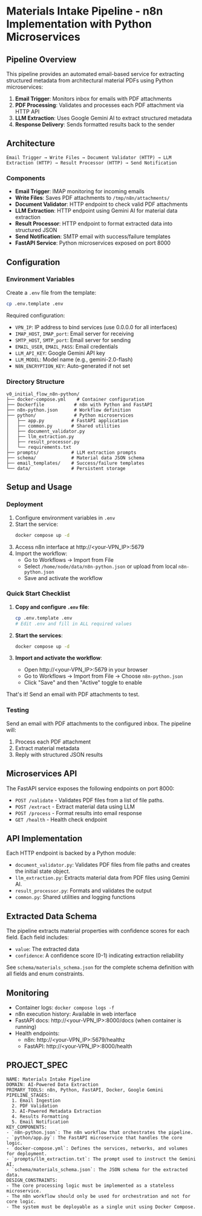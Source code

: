 # Materials Intake Pipeline - n8n Implementation with Python Microservices

## Pipeline Overview

This pipeline provides an automated email-based service for extracting structured metadata from architectural material PDFs using Python microservices:

1. **Email Trigger**: Monitors inbox for emails with PDF attachments
2. **PDF Processing**: Validates and processes each PDF attachment via HTTP API
3. **LLM Extraction**: Uses Google Gemini AI to extract structured metadata
4. **Response Delivery**: Sends formatted results back to the sender

## Architecture

```
Email Trigger → Write Files → Document Validator (HTTP) → LLM Extraction (HTTP) → Result Processor (HTTP) → Send Notification
```

### Components

- **Email Trigger**: IMAP monitoring for incoming emails
- **Write Files**: Saves PDF attachments to `/tmp/n8n/attachments/`
- **Document Validator**: HTTP endpoint to check valid PDF attachments
- **LLM Extraction**: HTTP endpoint using Gemini AI for material data extraction
- **Result Processor**: HTTP endpoint to format extracted data into structured JSON
- **Send Notification**: SMTP email with success/failure templates
- **FastAPI Service**: Python microservices exposed on port 8000

## Configuration

### Environment Variables

Create a `.env` file from the template:

```bash
cp .env.template .env
```

Required configuration:
- `VPN_IP`: IP address to bind services (use 0.0.0.0 for all interfaces)
- `IMAP_HOST`, `IMAP_port`: Email server for receiving
- `SMTP_HOST`, `SMTP_port`: Email server for sending
- `EMAIL_USER`, `EMAIL_PASS`: Email credentials
- `LLM_API_KEY`: Google Gemini API key
- `LLM_MODEL`: Model name (e.g., gemini-2.0-flash)
- `N8N_ENCRYPTION_KEY`: Auto-generated if not set

### Directory Structure

```
v0_initial_flow_n8n-python/
├── docker-compose.yml    # Container configuration
├── Dockerfile           # n8n with Python and FastAPI
├── n8n-python.json      # Workflow definition
├── python/              # Python microservices
│   ├── app.py          # FastAPI application
│   ├── common.py       # Shared utilities
│   ├── document_validator.py
│   ├── llm_extraction.py
│   ├── result_processor.py
│   └── requirements.txt
├── prompts/            # LLM extraction prompts
├── schema/             # Material data JSON schema
├── email_templates/    # Success/failure templates
└── data/               # Persistent storage
```

## Setup and Usage

### Deployment

1. Configure environment variables in `.env`
2. Start the service:
   ```bash
   docker compose up -d
   ```
3. Access n8n interface at http://<your-VPN_IP>:5679
4. Import the workflow:
   - Go to Workflows → Import from File
   - Select `/home/node/data/n8n-python.json` or upload from local `n8n-python.json`
   - Save and activate the workflow

### Quick Start Checklist

1. **Copy and configure `.env` file**:
   ```bash
   cp .env.template .env
   # Edit .env and fill in ALL required values
   ```

2. **Start the services**:
   ```bash
   docker compose up -d
   ```

3. **Import and activate the workflow**:
   - Open http://<your-VPN_IP>:5679 in your browser
   - Go to Workflows → Import from File → Choose `n8n-python.json`
   - Click "Save" and then "Active" toggle to enable

That's it! Send an email with PDF attachments to test.

### Testing

Send an email with PDF attachments to the configured inbox. The pipeline will:
1. Process each PDF attachment
2. Extract material metadata
3. Reply with structured JSON results

## Microservices API

The FastAPI service exposes the following endpoints on port 8000:

- `POST /validate` - Validates PDF files from a list of file paths.
- `POST /extract` - Extract material data using LLM
- `POST /process` - Format results into email response
- `GET /health` - Health check endpoint

## API Implementation

Each HTTP endpoint is backed by a Python module:
- `document_validator.py`: Validates PDF files from file paths and creates the initial state object.
- `llm_extraction.py`: Extracts material data from PDF files using Gemini AI.
- `result_processor.py`: Formats and validates the output
- `common.py`: Shared utilities and logging functions

## Extracted Data Schema

The pipeline extracts material properties with confidence scores for each field. Each field includes:
- `value`: The extracted data
- `confidence`: A confidence score (0-1) indicating extraction reliability

See `schema/materials_schema.json` for the complete schema definition with all fields and enum constraints.

## Monitoring

- Container logs: `docker compose logs -f`
- n8n execution history: Available in web interface
- FastAPI docs: http://<your-VPN_IP>:8000/docs (when container is running)
- Health endpoints:
  - n8n: http://<your-VPN_IP>:5679/healthz
  - FastAPI: http://<your-VPN_IP>:8000/health

## PROJECT_SPEC
```spec
NAME: Materials Intake Pipeline
DOMAIN: AI-Powered Data Extraction
PRIMARY_TOOLS: n8n, Python, FastAPI, Docker, Google Gemini
PIPELINE_STAGES:
  1. Email Ingestion
  2. PDF Validation
  3. AI-Powered Metadata Extraction
  4. Results Formatting
  5. Email Notification
KEY_COMPONENTS:
- `n8n-python.json`: The n8n workflow that orchestrates the pipeline.
- `python/app.py`: The FastAPI microservice that handles the core logic.
- `docker-compose.yml`: Defines the services, networks, and volumes for deployment.
- `prompts/llm_extraction.txt`: The prompt used to instruct the Gemini AI.
- `schema/materials_schema.json`: The JSON schema for the extracted data.
DESIGN_CONSTRAINTS:
- The core processing logic must be implemented as a stateless microservice.
- The n8n workflow should only be used for orchestration and not for core logic.
- The system must be deployable as a single unit using Docker Compose.
```
